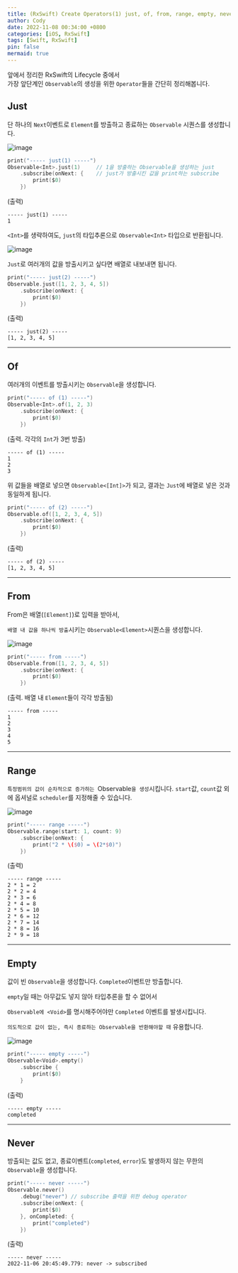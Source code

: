 ```yaml
---
title: (RxSwift) Create Operators(1) just, of, from, range, empty, never
author: Cody
date: 2022-11-08 00:34:00 +0800
categories: [iOS, RxSwift]
tags: [Swift, RxSwift]
pin: false
mermaid: true
---
```

앞에서 정리한 RxSwift의 Lifecycle 중에서  
가장 앞단계인 `Observable`의 생성을 위한 `Operator`들을 간단히 정리해봅니다.

## Just

단 하나의 `Next`이벤트로 `Element`를 방출하고 종료하는 `Observable` 시퀀스를 생성합니다.

![image](https://github.com/swiftycody/swiftycody.github.io/assets/9062513/a3fd791f-057f-4b8d-9ae8-826c43d25949)

```swift
print("----- just(1) -----")
Observable<Int>.just(1) 	// 1을 방출하는 Observable을 생성하는 just
    .subscribe(onNext: {	// just가 방출시킨 값을 print하는 subscribe
        print($0)
    })
```

(출력)

```
----- just(1) -----
1
```

`<Int>`를 생략하여도, `just`의 타입추론으로 `Observable<Int>` 타입으로 반환됩니다.

![image](https://github.com/swiftycody/swiftycody.github.io/assets/9062513/f52a4578-2639-4ce5-9381-5907bd943156)

`Just`로 여러개의 값을 방출시키고 싶다면 배열로 내보내면 됩니다.

```swift
print("----- just(2) -----")
Observable.just([1, 2, 3, 4, 5])
    .subscribe(onNext: {
        print($0)
    })
```

(출력)

```
----- just(2) -----
[1, 2, 3, 4, 5]
```

---

## Of

여러개의 이벤트를 방출시키는 `Observable`을 생성합니다.

```swift
print("----- of (1) -----")
Observable<Int>.of(1, 2, 3)
    .subscribe(onNext: {
        print($0)
    })
```

(출력. 각각의 `Int`가 3번 방출)

```
----- of (1) -----
1
2
3
```

위 값들을 배열로 넣으면 `Observable<[Int]>`가 되고, 결과는 `Just`에 배열로 넣은 것과 동일하게 됩니다.

```swift
print("----- of (2) -----")
Observable.of([1, 2, 3, 4, 5])
    .subscribe(onNext: {
        print($0)
    })
```

(출력)

```
----- of (2) -----
[1, 2, 3, 4, 5]
```

---

## From

From은 배열(`[Element]`)로 입력을 받아서,

`배열 내 값을 하나씩 방출`시키는 `Observable<Element>`시퀀스을 생성합니다.

![image](https://github.com/swiftycody/swiftycody.github.io/assets/9062513/b4bc5e66-8381-49f6-aa97-c8d7e45066b7)

```swift
print("----- from -----")
Observable.from([1, 2, 3, 4, 5])
    .subscribe(onNext: {
        print($0)
    })
```

(출력. 배열 내 `Element`들이 각각 방출됨)

```
----- from -----
1
2
3
4
5
```

---

## Range

`특정범위의 값이 순차적으로 증가하는 `Observable`을 생성`시킵니다.
`start`값, `count`값 외에 옵셔널로 `scheduler`를 지정해줄 수 있습니다.

![image](https://github.com/swiftycody/swiftycody.github.io/assets/9062513/61d50f35-ef8e-4be3-9ff2-24d6b748de93)

```swift
print("----- range -----")
Observable.range(start: 1, count: 9)
    .subscribe(onNext: {
        print("2 * \($0) = \(2*$0)")
    })
```

(출력)

```
----- range -----
2 * 1 = 2
2 * 2 = 4
2 * 3 = 6
2 * 4 = 8
2 * 5 = 10
2 * 6 = 12
2 * 7 = 14
2 * 8 = 16
2 * 9 = 18
```

---

## Empty

값이 빈 `Observable`을 생성합니다. `Completed`이벤트만 방출합니다.

`empty`일 때는 아무값도 넣지 않아 타입추론을 할 수 없어서

`Observable에 <Void>`를 명시해주어야만 `Completed` 이벤트를 발생시킵니다.

`의도적으로 값이 없는, 즉시 종료하는 Observable을 반환해야할 때` 유용합니다.

![image](https://github.com/swiftycody/swiftycody.github.io/assets/9062513/e23fff21-1400-4dda-8d27-2fab6ee56977)

```swift
print("----- empty -----")
Observable<Void>.empty()
    .subscribe {
        print($0)
    }
```

(출력)

```
----- empty -----
completed
```

---

## Never

방출되는 값도 없고, 종료이벤트(`completed`, `error`)도 발생하지 않는 무한의 `Observable`을 생성합니다.

```swift
print("----- never -----")
Observable.never()
    .debug("never") // subscribe 출력을 위한 debug operator
    .subscribe(onNext: {
        print($0)
    }, onCompleted: {
        print("completed")
    })
```

(출력)

```
----- never -----
2022-11-06 20:45:49.779: never -> subscribed
```
